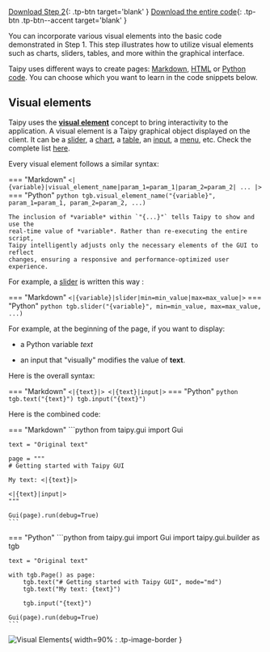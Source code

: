 [Download Step 2](./../src/step_02.zip){: .tp-btn target='blank' }
[Download the entire code](./../src/src.zip){: .tp-btn .tp-btn--accent target='blank' }



You can incorporate various visual elements into the basic code demonstrated in Step 1.
This step illustrates how to utilize visual elements such as charts, sliders, tables, and
more within the graphical interface.

Taipy uses different ways to create
pages: [Markdown](../../../../manuals/userman/gui/pages/markdown.md),
[HTML](../../../../manuals/userman/gui/pages/html.md) or
[Python code](../../../../manuals/userman/gui/pages/builder.md). You can choose which you want
to learn in the code snippets below.

## Visual elements

Taipy uses the **[visual element](../../../../manuals/userman/gui/viselements/index.md)**
concept to bring interactivity to the application. A visual element is a
Taipy graphical object displayed on the client. It can be a
[slider](../../../../manuals/userman/gui/viselements/standard-and-blocks/slider.md), a
[chart](../../../../manuals/userman/gui/viselements/standard-and-blocks/chart.md), a
[table](../../../../manuals/userman/gui/viselements/standard-and-blocks/table.md), an
[input](../../../../manuals/userman/gui/viselements/standard-and-blocks/input.md), a
[menu](../../../../manuals/userman/gui/viselements/standard-and-blocks/menu.md), etc.
Check the complete list
[here](../../../../manuals/userman/gui/viselements/index.md).

Every visual element follows a similar syntax:

=== "Markdown"
    ```
    <|{variable}|visual_element_name|param_1=param_1|param_2=param_2| ... |>
    ```
=== "Python"
    ```python
    tgb.visual_element_name("{variable}", param_1=param_1, param_2=param_2, ...)
    ```

    The inclusion of *variable* within `"{...}"` tells Taipy to show and use the
    real-time value of *variable*. Rather than re-executing the entire script,
    Taipy intelligently adjusts only the necessary elements of the GUI to reflect
    changes, ensuring a responsive and performance-optimized user experience.

For example, a [slider](../../../../manuals/userman/gui/viselements/standard-and-blocks/slider.md) is written this way :


=== "Markdown"
    ```
    <|{variable}|slider|min=min_value|max=max_value|>
    ```
=== "Python"
    ```python
    tgb.slider("{variable}", min=min_value, max=max_value, ...)
    ```

For example, at the beginning of the page, if you want to display:

- a Python variable *text*

- an input that "visually" modifies the value of __text__.

Here is the overall syntax:

=== "Markdown"
    ```
    <|{text}|>
    <|{text}|input|>
    ```
=== "Python"
    ```python
    tgb.text("{text}")
    tgb.input("{text}")
    ```


Here is the combined code:

=== "Markdown"
    ```python
    from taipy.gui import Gui

    text = "Original text"

    page = """
    # Getting started with Taipy GUI

    My text: <|{text}|>

    <|{text}|input|>
    """

    Gui(page).run(debug=True)
    ```
=== "Python"
    ```python
    from taipy.gui import Gui
    import taipy.gui.builder as tgb

    text = "Original text"

    with tgb.Page() as page:
        tgb.text("# Getting started with Taipy GUI", mode="md")
        tgb.text("My text: {text}")

        tgb.input("{text}")

    Gui(page).run(debug=True)
    ```

![Visual Elements](images/result.png){ width=90% : .tp-image-border }
